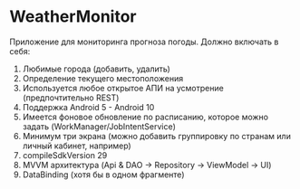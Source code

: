 # WeatherMonitor

Приложение для мониторинга прогноза погоды. Должно включать в себя:
1) Любимые города (добавить, удалить)
2) Определение текущего местоположения
3) Используется любое открытое АПИ на усмотрение (предпочтительно REST)
4) Поддержка Android 5 - Android 10
5) Имеется фоновое обновление по расписанию, которое можно задать (WorkManager/JobIntentService)
6) Минимум три экрана (можно добавить группировку по странам или личный кабинет, например)
7) compileSdkVersion 29
8) MVVM архитектура (Api & DAO -> Repository -> ViewModel -> UI)
9) DataBinding (хотя бы в одном фрагменте)
